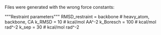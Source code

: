 Files were generated with the wrong force constants: 

"""Restraint parameters"""
RMSD_restraint = backbone # heavy_atom, backbone, CA
k_RMSD = 10 # kcal/mol AA^-2
k_Boresch = 100 # kcal/mol rad^-2
k_sep = 30 # kcal/mol rad^-2